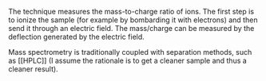 The technique measures the mass-to-charge ratio of ions. The first step is to ionize the sample (for example by bombarding it with electrons) and then send it through an electric field. The mass/charge can be measured by the deflection generated by the electric field. 

Mass spectrometry is traditionally coupled with separation methods, such as [[HPLC]] (I assume the rationale is to get a cleaner sample and thus a cleaner result). 